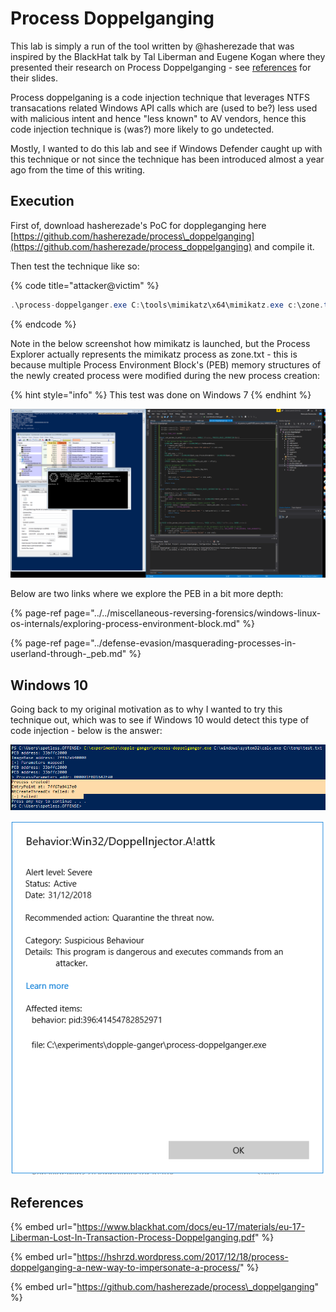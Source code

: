 # Process Doppelganging

This lab is simply a run of the tool written by @hasherezade that was inspired by the BlackHat talk by Tal Liberman and Eugene Kogan where they presented their research on Process Doppelganging - see [references](process-doppelganging.md#references) for their slides.

Process doppelganing is a code injection technique that leverages NTFS transacations related Windows API calls which are \(used to be?\) less used with malicious intent and hence "less known" to AV vendors, hence this code injection technique is \(was?\) more likely to go undetected.

Mostly, I wanted to do this lab and see if Windows Defender caught up with this technique or not since the technique has been introduced almost a year ago from the time of this writing.

## Execution

First of, download hasherezade's PoC for doppleganging here [https://github.com/hasherezade/process\_doppelganging](https://github.com/hasherezade/process_doppelganging) and compile it.

Then test the technique like so:

{% code title="attacker@victim" %}
```csharp
.\process-doppelganger.exe C:\tools\mimikatz\x64\mimikatz.exe c:\zone.txt
```
{% endcode %}

Note in the below screenshot how mimikatz is launched, but the Process Explorer actually represents the mimikatz process as zone.txt - this is because multiple Process Environment Block's \(PEB\) memory structures of the newly created process were modified during the new process creation:

{% hint style="info" %}
This test was done on Windows 7
{% endhint %}

![](../../.gitbook/assets/screenshot-from-2018-12-31-15-37-35.png)

Below are two links where we explore the PEB in a bit more depth:

{% page-ref page="../../miscellaneous-reversing-forensics/windows-linux-os-internals/exploring-process-environment-block.md" %}

{% page-ref page="../defense-evasion/masquerading-processes-in-userland-through-\_peb.md" %}

## Windows 10

Going back to my original motivation as to why I wanted to try this technique out, which was to see if Windows 10 would detect this type of code injection - below is the answer:

![](../../.gitbook/assets/screenshot-from-2018-12-31-16-15-21.png)

![](../../.gitbook/assets/screenshot-from-2018-12-31-15-35-14.png)

## References

{% embed url="https://www.blackhat.com/docs/eu-17/materials/eu-17-Liberman-Lost-In-Transaction-Process-Doppelganging.pdf" %}

{% embed url="https://hshrzd.wordpress.com/2017/12/18/process-doppelganging-a-new-way-to-impersonate-a-process/" %}

{% embed url="https://github.com/hasherezade/process\_doppelganging" %}

